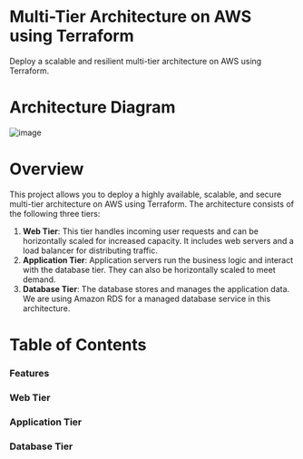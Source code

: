 # Multi-Tier Architecture on AWS using Terraform
Deploy a scalable and resilient multi-tier architecture on AWS using Terraform.

# Architecture Diagram

![image](https://github.com/EKechei/Botcamp/assets/128794751/e4d31635-0ef9-480a-ab45-14189257d590)

# Overview
This project allows you to deploy a highly available, scalable, and secure multi-tier architecture on AWS using Terraform. The architecture consists of the following three tiers:
1. **Web Tier**: This tier handles incoming user requests and can be horizontally scaled for increased capacity. It includes web servers and a load balancer for distributing traffic.
2. **Application Tier**:  Application servers run the business logic and interact with the database tier. They can also be horizontally scaled to meet demand.
3. **Database Tier**: The database stores and manages the application data. We are using Amazon RDS for a managed database service in this architecture.

# Table of Contents
### Features
### Web Tier
### Application Tier
### Database Tier
